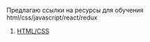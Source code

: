 Предлагаю ссылки на ресурсы для обучения html/css/javascript/react/redux

1) [HTML/CSS](/docs/html-css.md)
